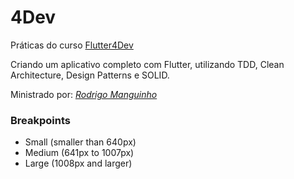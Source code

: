 # 4Dev

Práticas do curso [Flutter4Dev](https://www.udemy.com/course/flutter-com-mango/)

Criando um aplicativo completo com Flutter, utilizando TDD, Clean Architecture, Design Patterns e SOLID.

Ministrado por: [*Rodrigo Manguinho*](https://github.com/rmanguinho)




### Breakpoints

- Small (smaller than 640px)
- Medium (641px to 1007px)
- Large (1008px and larger)